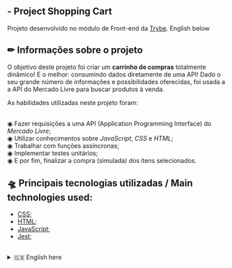 ## - Project Shopping Cart
  Projeto desenvolvido no módulo de Front-end da [Trybe](https://www.betrybe.com/).
  English below
  
  ## ✏ Informações sobre o projeto
  O objetivo deste projeto foi criar um **carrinho de compras** totalmente dinâmico! E o melhor: consumindo dados diretamente de uma API! Dado o seu grande número de informações e possibilidades oferecidas, foi usada a a API do Mercado Livre para buscar produtos à venda. </br>
  
 As habilidades utilizadas neste projeto foram: </br>
 
  </br> ◉ Fazer requisições a uma API (Application Programming Interface) do _Mercado Livre_; </br>
  ◉ Utilizar conhecimentos sobre _JavaScript_, _CSS_ e _HTML_; </br>
  ◉ Trabalhar com funções assíncronas; </br>
  ◉ Implementar testes unitários; </br>
  ◉ E por fim, finalizar a compra (simulada) dos itens selecionados. </br>

 ## 🛸 Principais tecnologias utilizadas / Main technologies used: 
- [CSS](https://www.w3.org/Style/CSS/Overview.en.html);
- [HTML](https://html.com/);
- [JavaScript](https://developer.mozilla.org/pt-BR/docs/Web/JavaScript);
- [Jest](https://jestjs.io/);
</br>

  <details>
  <summary> 🇬🇧 English here</summary>
  </br>The objective of this project was to create a fully dynamic **shopping cart**, which consumed data directly from an API. Given the large amount of data and possibilities available, the API chosen was Mercado Livre's to look up products for sale.</br>
  
  The skills tested in this project were: </br>
  
  </br> ◉ Making requests to an API; </br>
  ◉ Using my knowledge on _JavaScript_, _CSS_ e _HTML_; </br>
  ◉ Working with async functions; </br>
  ◉ Implementing unit tests; </br>
  ◉ And finally, simulating the purchase of the selected items. </br>

  </ details>
  </br>
